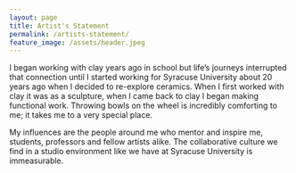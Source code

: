 ```yaml
---
layout: page
title: Artist's Statement
permalink: /artists-statement/
feature_image: /assets/header.jpeg
---
```

I began working with clay years ago in school but life’s journeys interrupted that connection until I started working for Syracuse University about 20 years ago when I decided to re-explore ceramics.  When I first worked with clay it was as a sculpture, when I came back to clay I began making functional work. Throwing bowls on the wheel is incredibly comforting to me; it takes me to a very special place.

My influences are the people around me who mentor and inspire me, students, professors and fellow artists alike.  The collaborative culture we find in a studio environment like we have at Syracuse University is immeasurable.
